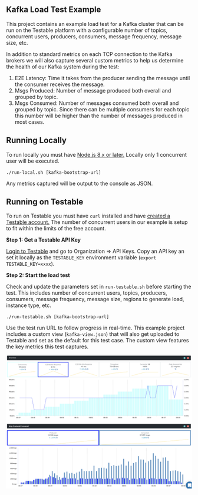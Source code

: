 ## Kafka Load Test Example

This project contains an example load test for a Kafka cluster that can be run on the Testable platform with a configurable number of topics, concurrent users, producers, consumers, message frequency, message size, etc.

In addition to standard metrics on each TCP connection to the Kafka brokers we will also capture several custom metrics to help us determine the health of our Kafka system during the test:

1. E2E Latency: Time it takes from the producer sending the message until the consumer receives the message.
2. Msgs Produced: Number of message produced both overall and grouped by topic.
3. Msgs Consumed: Number of messages consumed both overall and grouped by topic. Since there can be multiple consumers for each topic this number will be higher than the number of messages produced in most cases.

## Running Locally

To run locally you must have <a target="blank" href="https://nodejs.org/en/download/">Node.js 8.x or later.</a> Locally only 1 concurrent user will be executed.

```
./run-local.sh [kafka-bootstrap-url]
```

Any metrics captured will be output to the console as JSON.

## Running on Testable

To run on Testable you must have `curl` installed and have <a target="_blank" href="https://a.testable.io/register">created a Testable account.</a> The number of concurrent users in our example is setup to fit within the limits of the free account.

**Step 1: Get a Testable API Key**

<a target="_blank" href="https://a.testable.io/login">Login to Testable</a> and go to Organization => API Keys. Copy an API key an set it locally as the `TESTABLE_KEY` environment variable (`export TESTABLE_KEY=xxxx`).

**Step 2: Start the load test**

Check and update the parameters set in `run-testable.sh` before starting the test. This includes number of concurrent users, topics, producers, consumers, message frequency, message size, regions to generate load, instance type, etc.

```
./run-testable.sh [kafka-bootstrap-url]
```

Use the test run URL to follow progress in real-time. This example project includes a custom view (`kafka-view.json`) that will also get uploaded to Testable and set as the default for this test case. The custom view features the key metrics this test captures.

![Results](results.png)